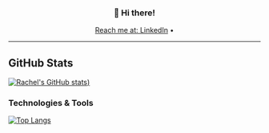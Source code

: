 <h3 align="center">👋 Hi there!</h3>
<p align="center">
  <a href="https://www.linkedin.com/in/rachelgina/">Reach me at: LinkedIn</a> •
</p>

---

<!--
**rgabelarde/rgabelarde** is a ✨ _special_ ✨ repository because its `README.md` (this file) appears on your GitHub profile.

Here are some ideas to get you started:

- 🔭 I’m currently working on ...
- 🌱 I’m currently learning ...
- 👯 I’m looking to collaborate on ...
- 🤔 I’m looking for help with ...
- 💬 Ask me about ...
- 📫 How to reach me: ...
- 😄 Pronouns: ...
- ⚡ Fun fact: ...
-->
<!-- Actual text -->

## GitHub Stats

[![Rachel's GitHub stats](https://github-readme-stats.vercel.app/api?username=rgabelarde&count_private=true&show_icons=true&theme=ayu-mirage))](https://github.com/anuraghazra/github-readme-stats)


### Technologies & Tools

[![Top Langs](https://github-readme-stats.vercel.app/api/top-langs/?username=rgabelarde&layout=compact&theme=ayu-mirage)](https://github.com/rgabelarde/github-readme-stats)

